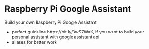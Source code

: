 # Raspberry Pi Google Assistant
Build your own Raspberry Pi Google Assistant
<ul>
<li>perfect guideline https://bit.ly/3wS7WaK, if you want to build your personal assistant with google assistant api</li>
  <li>aliases for better work</li>
</ul>

